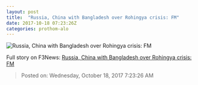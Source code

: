 ```yaml
---
layout: post
title:  "Russia, China with Bangladesh over Rohingya crisis: FM"
date: 2017-10-18 07:23:26Z
categories: prothom-alo
---
```


![Russia, China with Bangladesh over Rohingya crisis: FM](http://en.prothom-alo.com/contents/cache/images/1200x630x1/uploads/media/2017/10/18/f6b2a61d64d24d80db24b6aa4efe4202-FM.jpg?jadewits_media_id=152525)




Full story on F3News: [Russia, China with Bangladesh over Rohingya crisis: FM](http://www.f3nws.com/n/kHPfJC)

> Posted on: Wednesday, October 18, 2017 7:23:26 AM
